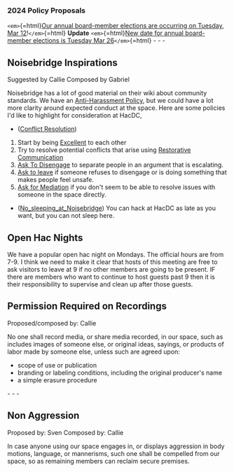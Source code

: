 ### 2024 Policy Proposals

`<em>`{=html}[Our annual board-member elections are occurring on
Tuesday, Mar
12](https://www.meetup.com/hac-dc/events/vhhpbtygcfbqb/)!`</em>`{=html}
**Update** `<em>`{=html}[New date for annual board-member elections is
Tuesday Mar
26](https://www.meetup.com/hac-dc/events/299761507/)`</em>`{=html} - - -

## Noisebridge Inspirations

Suggested by Callie Composed by Gabriel

Noisebridge has a lot of good material on their wiki about community
standards. We have an [Anti-Harassment
Policy](Anti-Harassment_Policy), but we could have a lot more
clarity around expected conduct at the space. Here are some policies I'd
like to highlight for consideration at HacDC,

-   ([Conflict
    Resolution](https://www.noisebridge.net/wiki/Conflict_Resolution))

1.  Start by being
    [Excellent](https://www.noisebridge.net/wiki/Excellence) to each
    other
2.  Try to resolve potential conflicts that arise using [Restorative
    Communication](https://www.noisebridge.net/wiki/Restorative_Communication)
3.  [Ask To
    Disengage](https://www.noisebridge.net/wiki/Ask_To_Disengage) to
    separate people in an argument that is escalating.
4.  [Ask to leave](https://www.noisebridge.net/wiki/AskToLeave) if
    someone refuses to disengage or is doing something that makes people
    feel unsafe.
5.  [Ask for Mediation](https://www.noisebridge.net/wiki/Mediation) if
    you don't seem to be able to resolve issues with someone in the
    space directly.

-   ([No_sleeping_at_Noisebridge](https://www.noisebridge.net/wiki/No_sleeping_at_Noisebridge))
    You can hack at HacDC as late as you want, but you can not sleep
    here.

## Open Hac Nights

We have a popular open hac night on Mondays. The official hours are from
7-9. I think we need to make it clear that hosts of this meeting are
free to ask visitors to leave at 9 if no other members are going to be
present. IF there are members who want to continue to host guests past 9
then it is their responsibility to supervise and clean up after those
guests.

## Permission Required on Recordings

Proposed/composed by: Callie

No one shall record media, or share media recorded, in our space, such
as includes images of someone else, or original ideas, sayings, or
products of labor made by someone else, unless such are agreed upon:

-   scope of use or publication
-   branding or labeling conditions, including the original producer's
    name
-   a simple erasure procedure

\- - -

## Non Aggression

Proposed by: Sven Composed by: Callie

In case anyone using our space engages in, or displays aggression in
body motions, language, or mannerisms, such one shall be compelled from
our space, so as remaining members can reclaim secure premises.
